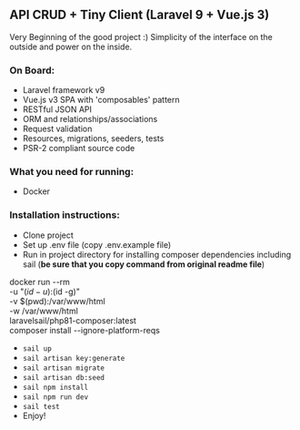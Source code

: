 ## API CRUD + Tiny Client (Laravel 9 + Vue.js 3)

Very Beginning of the good project :) Simplicity of the interface on the outside and power on the inside.

### On Board:

- Laravel framework v9
- Vue.js v3 SPA with 'composables' pattern
- RESTful JSON API
- ORM and relationships/associations
- Request validation
- Resources, migrations, seeders, tests
- PSR-2 compliant source code

### What you need for running:
- Docker

### Installation instructions:
- Clone project
- Set up .env file (copy .env.example file)
- Run in project directory for installing composer dependencies including sail (**be sure that you copy command from original readme file**)

docker run --rm \
-u "$(id -u):$(id -g)" \
-v $(pwd):/var/www/html \
-w /var/www/html \
laravelsail/php81-composer:latest \
composer install --ignore-platform-reqs

- `sail up`
- `sail artisan key:generate`
- `sail artisan migrate`
- `sail artisan db:seed`
- `sail npm install`
- `sail npm run dev`
- `sail test`
- Enjoy!

